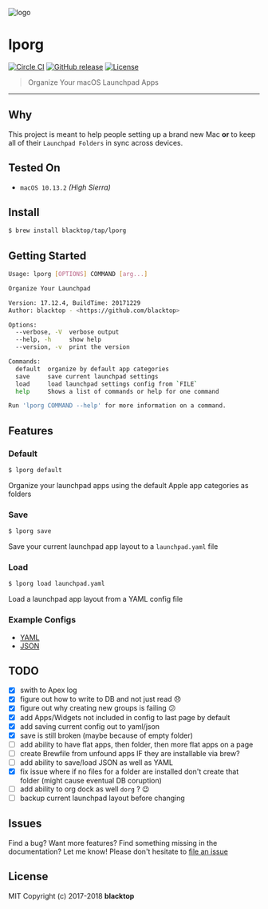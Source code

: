![logo](https://github.com/blacktop/lporg/raw/master/porg.jpeg)

# lporg

[![Circle CI](https://circleci.com/gh/blacktop/lporg.png?style=shield)](https://circleci.com/gh/blacktop/lporg) [![GitHub release](https://img.shields.io/github/release/blacktop/lporg.svg)](https://github.com/https://github.com/blacktop/lporg/releases/releases) [![License](http://img.shields.io/:license-mit-blue.svg)](http://doge.mit-license.org)

> Organize Your macOS Launchpad Apps

--------------------------------------------------------------------------------

## Why

This project is meant to help people setting up a brand new Mac **or** to keep all of their `Launchpad Folders` in sync across devices.

## Tested On

- `macOS 10.13.2` *(High Sierra)*

## Install

```sh
$ brew install blacktop/tap/lporg
```

## Getting Started

```sh
Usage: lporg [OPTIONS] COMMAND [arg...]

Organize Your Launchpad

Version: 17.12.4, BuildTime: 20171229
Author: blacktop - <https://github.com/blacktop>

Options:
  --verbose, -V  verbose output
  --help, -h     show help
  --version, -v  print the version

Commands:
  default  organize by default app categories
  save     save current launchpad settings
  load     load launchpad settings config from `FILE`
  help     Shows a list of commands or help for one command

Run 'lporg COMMAND --help' for more information on a command.
```

## Features

### Default

```sh
$ lporg default
```

Organize your launchpad apps using the default Apple app categories as folders

### Save

```sh
$ lporg save
```

Save your current launchpad app layout to a `launchpad.yaml` file

### Load

```sh
$ lporg load launchpad.yaml
```

Load a launchpad app layout from a YAML config file

### Example Configs

- [YAML](https://github.com/blacktop/lporg/blob/master/examples/launchpad.yaml)
- [JSON](https://github.com/blacktop/lporg/blob/master/examples/launchpad.json)

## TODO

- [x] swith to Apex log
- [x] figure out how to write to DB and not just read :disappointed:
- [x] figure out why creating new groups is failing :confused:
- [x] add Apps/Widgets not included in config to last page by default
- [x] add saving current config out to yaml/json
- [x] save is still broken (maybe because of empty folder)
- [ ] add ability to have flat apps, then folder, then more flat apps on a page
- [ ] create Brewfile from unfound apps IF they are installable via brew?
- [ ] add ability to save/load JSON as well as YAML
- [x] fix issue where if no files for a folder are installed don't create that folder (might cause eventual DB coruption)
- [ ] add ability to org dock as well `dorg` ? :wink:
- [ ] backup current launchpad layout before changing

## Issues

Find a bug? Want more features? Find something missing in the documentation? Let me know! Please don't hesitate to [file an issue](https://github.com/blacktop/lporg/issues/new)

## License

MIT Copyright (c) 2017-2018 **blacktop**
